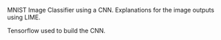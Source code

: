 MNIST Image Classifier using a CNN.
Explanations for the image outputs using LIME.

Tensorflow used to build the CNN.
